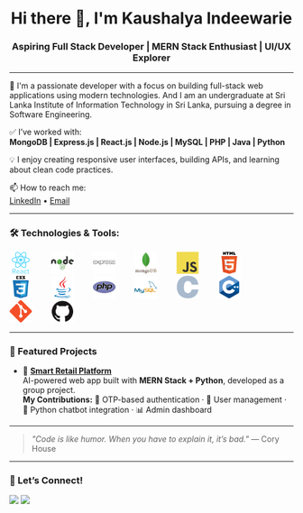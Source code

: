 <h1 align="center">Hi there 👋, I'm Kaushalya Indeewarie</h1>
<h3 align="center">Aspiring Full Stack Developer | MERN Stack Enthusiast | UI/UX Explorer</h3>

---

🎯 I'm a passionate developer with a focus on building full-stack web applications using modern technologies. And I am an undergraduate at Sri Lanka Institute of Information Technology in Sri Lanka, pursuing a degree in  Software Engineering.

✅ I’ve worked with:  
**MongoDB | Express.js | React.js | Node.js | MySQL | PHP | Java | Python**

💡 I enjoy creating responsive user interfaces, building APIs, and learning about clean code practices.

📫 How to reach me:  
[LinkedIn](www.linkedin.com/in/kaushalya-abhayawardhana-941aa1374) • [Email](kaushalyaindeewarie@gmail.com) 

---

### 🛠️ Technologies & Tools:
<p align="left">
  <img src="https://raw.githubusercontent.com/devicons/devicon/master/icons/react/react-original-wordmark.svg" alt="React" width="40" height="40" style="margin-right:30px;"/>
  <img src="https://raw.githubusercontent.com/devicons/devicon/master/icons/nodejs/nodejs-original-wordmark.svg" alt="Node.js" width="40" height="40" style="margin-right:30px;"/>
  <img src="https://raw.githubusercontent.com/devicons/devicon/master/icons/express/express-original-wordmark.svg" alt="Express.js" width="40" height="40" style="margin-right:30px;"/>
  <img src="https://raw.githubusercontent.com/devicons/devicon/master/icons/mongodb/mongodb-original-wordmark.svg" alt="MongoDB" width="40" height="40" style="margin-right:30px;"/>
  <img src="https://raw.githubusercontent.com/devicons/devicon/master/icons/javascript/javascript-original.svg" alt="JavaScript" width="40" height="40" style="margin-right:30px;"/>
  <img src="https://raw.githubusercontent.com/devicons/devicon/master/icons/html5/html5-original-wordmark.svg" alt="HTML5" width="40" height="40" style="margin-right:30px;"/>
  <img src="https://raw.githubusercontent.com/devicons/devicon/master/icons/css3/css3-original-wordmark.svg" alt="CSS3" width="40" height="40" style="margin-right:30px;"/>
  <img src="https://raw.githubusercontent.com/devicons/devicon/master/icons/java/java-original.svg" alt="Java" width="40" height="40" style="margin-right:30px;"/>
  <img src="https://raw.githubusercontent.com/devicons/devicon/master/icons/php/php-original.svg" alt="PHP" width="40" height="40" style="margin-right:30px;"/>
  <img src="https://raw.githubusercontent.com/devicons/devicon/master/icons/mysql/mysql-original-wordmark.svg" alt="MySQL" width="40" height="40" style="margin-right:30px;"/>
  <img src="https://raw.githubusercontent.com/devicons/devicon/master/icons/c/c-original.svg" alt="C" width="40" height="40" style="margin-right:30px;"/>
  <img src="https://raw.githubusercontent.com/devicons/devicon/master/icons/cplusplus/cplusplus-original.svg" alt="C++" width="40" height="40" style="margin-right:30px;"/>
  <img src="https://raw.githubusercontent.com/devicons/devicon/master/icons/git/git-original.svg" alt="Git" width="40" height="40" style="margin-right:30px;"/>
  <img src="https://raw.githubusercontent.com/devicons/devicon/master/icons/github/github-original.svg" alt="GitHub" width="40" height="40" style="margin-right:30px;"/>
</p>

---

### 🚀 Featured Projects
- 🛒 **[Smart Retail Platform]([https://github.com/yourusername/retail-platform](https://github.com/chiraaax/Alpha-IT-Solutions_IT-Project))**  
  AI-powered web app built with **MERN Stack + Python**, developed as a group project.  
  **My Contributions:** 🔐 OTP-based authentication · 👥 User management · 🤖 Python chatbot integration · 📊 Admin dashboard
---

> *"Code is like humor. When you have to explain it, it’s bad."* — Cory House

---

### 🤝 Let’s Connect!
<p align="left">
  <a href="www.linkedin.com/in/kaushalya-abhayawardhana-941aa1374" target="_blank"><img src="https://img.shields.io/badge/LinkedIn-blue?style=flat-square&logo=linkedin&logoColor=white"/></a>
  <a href="mailto:kaushalyaindeewarie@gmail.com"><img src="https://img.shields.io/badge/Gmail-red?style=flat-square&logo=gmail&logoColor=white"/></a>
</p>
